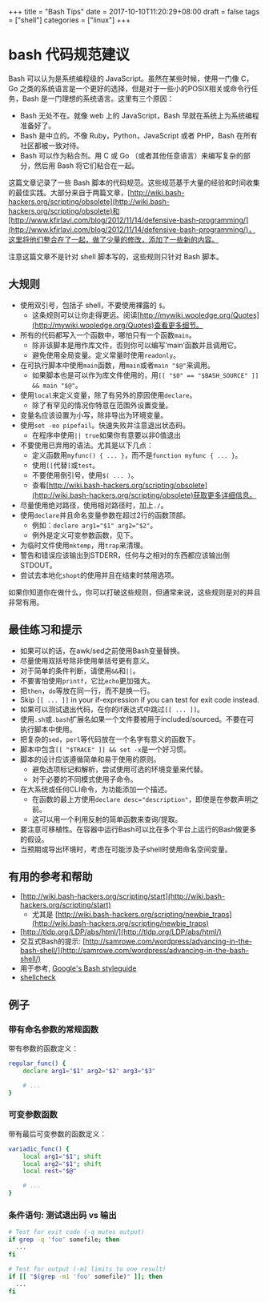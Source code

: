 +++
title = "Bash Tips"
date = 2017-10-10T11:20:29+08:00
draft = false
tags = ["shell"]
categories = ["linux"]
+++


# bash 代码规范建议

Bash 可以认为是系统编程级的 JavaScript。虽然在某些时候，使用一门像 C，Go 之类的系统语言是一个更好的选择，但是对于一些小的POSIX相关或命令行任务，Bash 是一门理想的系统语言。这里有三个原因：

* Bash 无处不在。就像 web 上的 JavaScript，Bash 早就在系统上为系统编程准备好了。
* Bash 是中立的。不像 Ruby，Python，JavaScript 或者 PHP，Bash 在所有社区都被一致对待。
* Bash 可以作为粘合剂。用 C 或 Go （或者其他任意语言）来编写复杂的部分，然后用 Bash 将它们粘合在一起。

<!--more-->

这篇文章记录了一些 Bash 脚本的代码规范。这些规范基于大量的经验和时间收集的最佳实践。大部分来自于两篇文章，[http://wiki.bash-hackers.org/scripting/obsolete](http://wiki.bash-hackers.org/scripting/obsolete)和[http://www.kfirlavi.com/blog/2012/11/14/defensive-bash-programming/](http://www.kfirlavi.com/blog/2012/11/14/defensive-bash-programming/)，这里将他们整合在了一起，做了少量的修改，添加了一些新的内容。

注意这篇文章不是针对 shell 脚本写的，这些规则只针对 Bash 脚本。

## 大规则

* 使用双引号，包括子 shell，不要使用裸露的 `$`。
    * 这条规则可以让你走得更远。阅读[http://mywiki.wooledge.org/Quotes](http://mywiki.wooledge.org/Quotes)查看更多细节。
* 所有的代码都写入一个函数中，哪怕只有一个函数`main`。
    * 除非该脚本是用作库文件，否则你可以编写‘main’函数并且调用它。
    * 避免使用全局变量。定义常量时使用`readonly`。
* 在可执行脚本中使用`main`函数，用`main`或者`main "$@"`来调用。
    * 如果脚本也是可以作为库文件使用的，用`[[ "$0" == "$BASH_SOURCE" ]] && main "$@"`。
* 使用`local`来定义变量，除了有另外的原因使用`declare`。
    * 除了有罕见的情况你特意在范围外设置变量。
* 变量名应该设置为小写，除非导出为环境变量。
* 使用`set -eo pipefail`。快速失败并注意退出状态码。
    * 在程序中使用`|| true`如果你有意要以非0值退出
* 不要使用已弃用的语法。尤其是以下几点：
    * 定义函数用`myfunc() { ... }`，而不是`function myfunc { ... }`。
    * 使用`[[`代替`[`或`test`。
    * 不要使用倒引号，使用`$( ... )`。
    * 查看[http://wiki.bash-hackers.org/scripting/obsolete](http://wiki.bash-hackers.org/scripting/obsolete)获取更多详细信息。
* 尽量使用绝对路径，使用相对路径时，加上`./`。
* 使用`declare`并且命名变量参数在超过2行的函数顶部。
    * 例如：`declare arg1="$1" arg2="$2"`。
    * 例外是定义可变参数函数，见下。
* 为临时文件使用`mktemp`，用`trap`来清理。
* 警告和错误应该输出到STDERR，任何与之相对的东西都应该输出倒STDOUT。
* 尝试去本地化`shopt`的使用并且在结束时禁用选项。

如果你知道你在做什么，你可以打破这些规则，但通常来说，这些规则是对的并且非常有用。

## 最佳练习和提示

 * 如果可以的话，在awk/sed之前使用Bash变量替换。
 * 尽量使用双括号除非使用单括号更有意义。
 * 对于简单的条件判断，请使用`&&`和`||`。
 * 不要害怕使用`printf`，它比`echo`更加强大。
 * 把`then`，`do`等放在同一行，而不是换一行。
 * Skip `[[ ... ]]` in your if-expression if you can test for exit code instead.
 * 如果可以测试退出代码，在你的if表达式中跳过`[[ ... ]]`。
 * 使用`.sh`或`.bash`扩展名如果一个文件要被用于included/sourced。不要在可执行脚本中使用。
 * 把复杂的`sed`，`perl`等代码放在一个名字有意义的函数下。
 * 脚本中包含`[[ "$TRACE" ]] && set -x`是一个好习惯。
 * 脚本的设计应该遵循简单和易于使用的原则。
    * 避免选项标记和解析，尝试使用可选的环境变量来代替。
    * 对于必要的不同模式使用子命令。
 * 在大系统或任何CLI命令，为功能添加一个描述。
    * 在函数的最上方使用`declare desc="description"`，即使是在参数声明之前。
    * 这可以用一个利用反射的简单函数来查询/提取。
 * 要注意可移植性。在容器中运行Bash可以比在多个平台上运行的Bash做更多的假设。
 * 当预期或导出环境时，考虑在可能涉及子shell时使用命名空间变量。
 
## 有用的参考和帮助

 * [http://wiki.bash-hackers.org/scripting/start](http://wiki.bash-hackers.org/scripting/start)
   * 尤其是 [http://wiki.bash-hackers.org/scripting/newbie_traps](http://wiki.bash-hackers.org/scripting/newbie_traps)
 * [http://tldp.org/LDP/abs/html/](http://tldp.org/LDP/abs/html/)
 * 交互式Bash的提示: [http://samrowe.com/wordpress/advancing-in-the-bash-shell/](http://samrowe.com/wordpress/advancing-in-the-bash-shell/)
 * 用于参考, [Google's Bash styleguide](http://google-styleguide.googlecode.com/svn/trunk/shell.xml)
 * [shellcheck](https://github.com/koalaman/shellcheck)

## 例子

### 带有命名参数的常规函数

带有参数的函数定义：

```bash
regular_func() {
	declare arg1="$1" arg2="$2" arg3="$3"

	# ...
}
```

### 可变参数函数

带有最后可变参数的函数定义：

```bash
variadic_func() {
	local arg1="$1"; shift
	local arg2="$1"; shift
	local rest="$@"

	# ...
}
```

### 条件语句: 测试退出码 vs 输出

```bash
# Test for exit code (-q mutes output)
if grep -q 'foo' somefile; then
  ...
fi

# Test for output (-m1 limits to one result)
if [[ "$(grep -m1 'foo' somefile)" ]]; then
  ...
fi
```
